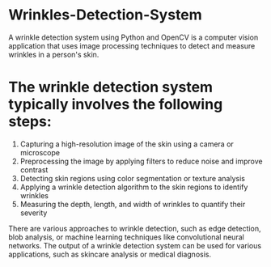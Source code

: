 # Wrinkles-Detection-System

A wrinkle detection system using Python and OpenCV is a computer vision application that uses image processing techniques to detect and measure wrinkles in a person's skin.

# The wrinkle detection system typically involves the following steps:

 1. Capturing a high-resolution image of the skin using a camera or microscope
 2. Preprocessing the image by applying filters to reduce noise and improve contrast
 3. Detecting skin regions using color segmentation or texture analysis
 4. Applying a wrinkle detection algorithm to the skin regions to identify wrinkles
 5. Measuring the depth, length, and width of wrinkles to quantify their severity

There are various approaches to wrinkle detection, such as edge detection, blob analysis, or machine learning techniques like convolutional neural networks. The output of a wrinkle detection system can be used for various applications, such as skincare analysis or medical diagnosis.
